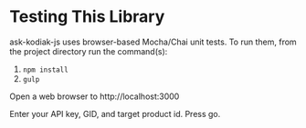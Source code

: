 # Testing This Library

ask-kodiak-js uses browser-based Mocha/Chai unit tests. To run them, from the project directory run the command(s):

  1. `npm install`
  2. `gulp`

Open a web browser to http://localhost:3000

Enter your API key, GID, and target product id. Press go. 
